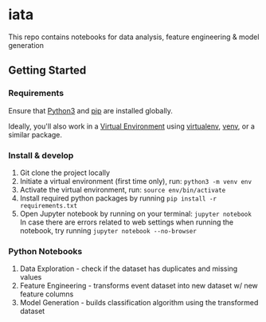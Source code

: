# iata
This repo contains notebooks for data analysis, feature engineering & model generation

## Getting Started

### Requirements
Ensure that [Python3](https://www.python.org/downloads/) and [pip](https://pip.pypa.io/en/stable/installing/) are installed globally.

Ideally, you'll also work in a [Virtual Environment](https://packaging.python.org/tutorials/installing-packages/#creating-and-using-virtual-environments) using [virtualenv](https://packaging.python.org/key_projects/#virtualenv), [venv](https://docs.python.org/3/library/venv.html), or a similar package.

### Install & develop

1. Git clone the project locally
2. Initiate a virtual environment (first time only), run: `python3 -m venv env`
3. Activate the virtual environment, run: `source env/bin/activate`
4. Install required python packages by running `pip install -r requirements.txt`
5. Open Jupyter notebook by running on your terminal: `jupyter notebook`
In case there are errors related to web settings when running the notebook, try running `jupyter notebook --no-browser`

### Python Notebooks
1. Data Exploration - check if the dataset has duplicates and missing values
2. Feature Engineering - transforms event dataset into new dataset w/ new feature columns
3. Model Generation - builds classification algorithm using the transformed dataset

